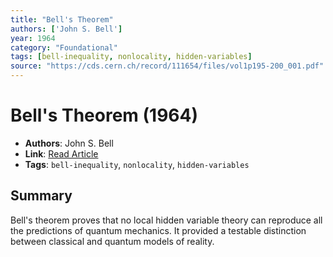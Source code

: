 ```yaml
---
title: "Bell's Theorem"
authors: ['John S. Bell']
year: 1964
category: "Foundational"
tags: [bell-inequality, nonlocality, hidden-variables]
source: "https://cds.cern.ch/record/111654/files/vol1p195-200_001.pdf"
---
```


# Bell's Theorem (1964)

- **Authors**: John S. Bell  
- **Link**: [Read Article](https://cds.cern.ch/record/111654/files/vol1p195-200_001.pdf)  
- **Tags**: `bell-inequality`, `nonlocality`, `hidden-variables`

## Summary

Bell's theorem proves that no local hidden variable theory can reproduce all the predictions of quantum mechanics. It provided a testable distinction between classical and quantum models of reality.
